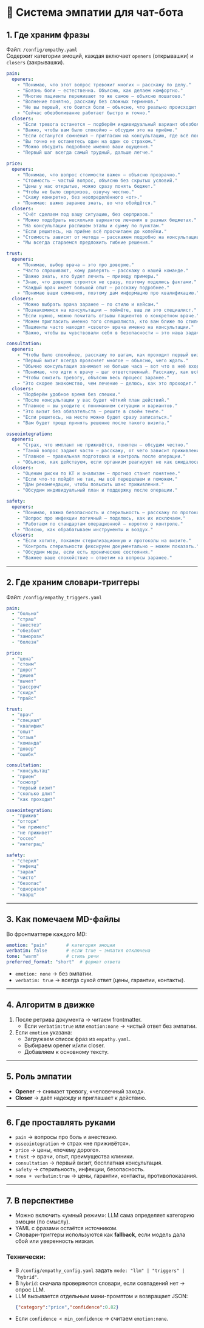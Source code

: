 # 📘 Система эмпатии для чат-бота

## 1. Где храним фразы
Файл: `/config/empathy.yaml`  
Содержит категории эмоций, каждая включает `openers` (открывашки) и `closers` (закрывашки).

```yaml
pain:
  openers:
    - "Понимаю, что этот вопрос тревожит многих — расскажу по делу."
    - "Боязнь боли — естественна. Объясню, как делаем комфортно."
    - "Многие пациенты переживают то же самое — объясню пошагово."
    - "Волнение понятно, расскажу без сложных терминов."
    - "Не вы первый, кто боится боли — объясню, что реально происходит."
    - "Сейчас обезболивание работает быстро и точно."
  closers:
    - "Если тревога останется — подберём индивидуальный вариант обезболивания."
    - "Важно, чтобы вам было спокойно — обсудим это на приёме."
    - "Если останутся сомнения — пригласим на консультацию, где всё покажем."
    - "Вы точно не останетесь один на один со страхом."
    - "Можно обсудить подробнее именно ваши ощущения."
    - "Первый шаг всегда самый трудный, дальше легче."

price:
  openers:
    - "Понимаю, что вопрос стоимости важен — объясню прозрачно."
    - "Стоимость — частый вопрос, объясню без скрытых условий."
    - "Цены у нас открытые, можно сразу понять бюджет."
    - "Чтобы не было сюрпризов, озвучу честно."
    - "Скажу конкретно, без неопределённого «от»."
    - "Понимаю: важно заранее знать, во что обойдётся."
  closers:
    - "Счёт сделаем под вашу ситуацию, без сюрпризов."
    - "Можно подобрать несколько вариантов лечения в разных бюджетах."
    - "На консультации распишем этапы и сумму по пунктам."
    - "Если решитесь, на приёме всё просчитаем до копейки."
    - "Стоимость зависит от метода — расскажем подробно на консультации."
    - "Мы всегда стараемся предложить гибкие решения."

trust:
  openers:
    - "Понимаю, выбор врача — это про доверие."
    - "Часто спрашивают, кому доверять — расскажу о нашей команде."
    - "Важно знать, кто будет лечить — приведу примеры."
    - "Знаю, что доверие строится не сразу, поэтому поделюсь фактами."
    - "Каждый врач имеет большой опыт — расскажу подробнее."
    - "Понимаю ваши сомнения, поэтому дам информацию про квалификацию."
  closers:
    - "Можно выбрать врача заранее — по стилю и кейсам."
    - "Познакомимся на консультации — поймёте, ваш ли это специалист."
    - "Если нужно, можно почитать отзывы пациентов о конкретном враче."
    - "Можем пригласить именно того специалиста, кто вам ближе по стилю общения."
    - "Пациенты часто находят «своего» врача именно на консультации."
    - "Важно, чтобы вы чувствовали себя в безопасности — это наша задача."

consultation:
  openers:
    - "Чтобы было спокойнее, расскажу по шагам, как проходит первый визит."
    - "Первый визит всегда проясняет многое — объясню, чего ждать."
    - "Обычно консультация занимает не больше часа — вот что в неё входит."
    - "Понимаю, что идти к врачу — шаг ответственный. Расскажу, как всё организовано."
    - "Чтобы снизить тревогу, объясню весь процесс заранее."
    - "Это скорее знакомство, чем лечение — делюсь, как это проходит."
  closers:
    - "Подберём удобное время без спешки."
    - "После консультации у вас будет чёткий план действий."
    - "Главное — вы уходите с пониманием ситуации и вариантов."
    - "Это визит без обязательств — решите в своём темпе."
    - "Если решитесь, на месте можно будет сразу записаться."
    - "Вам будет проще принять решение после такого визита."

osseointegration:
  openers:
    - "Страх, что имплант не приживётся, понятен — обсудим честно."
    - "Такой вопрос задают часто — расскажу, от чего зависит приживление."
    - "Главное — правильная подготовка и контроль после операции."
    - "Объясню, как действуем, если организм реагирует не как ожидалось."
  closers:
    - "Оценим риски по КТ и анализам — прогноз станет понятнее."
    - "Если что-то пойдёт не так, мы всё переделаем и поможем."
    - "Дам рекомендации, чтобы повысить шанс приживления."
    - "Обсудим индивидуальный план и поддержку после операции."

safety:
  openers:
    - "Понимаю, важна безопасность и стерильность — расскажу по протоколу."
    - "Вопрос про инфекции логичный — поделюсь, как их исключаем."
    - "Работаем по стандартам операционной — коротко о контроле."
    - "Поясню, как обрабатываем инструменты и воздух."
  closers:
    - "Если хотите, покажем стерилизационную и протоколы на визите."
    - "Контроль стерильности фиксируем документально — можем показать."
    - "Обсудим меры, если есть хронические состояния."
    - "Важнее ваше спокойствие — ответим на вопросы заранее."
```

---

## 2. Где храним словари-триггеры
Файл: `/config/empathy_triggers.yaml`  

```yaml
pain:
  - "больно"
  - "страш"
  - "анестез"
  - "обезбол"
  - "заморозк"
  - "болезн"

price:
  - "цена"
  - "стоим"
  - "дорог"
  - "дешев"
  - "вычет"
  - "рассроч"
  - "скидк"
  - "прайс"

trust:
  - "врач"
  - "специал"
  - "квалифик"
  - "опыт"
  - "отзыв"
  - "команда"
  - "довер"
  - "ошибк"

consultation:
  - "консультац"
  - "прием"
  - "осмотр"
  - "первый визит"
  - "сколько длит"
  - "как проходит"

osseointegration:
  - "прижив"
  - "отторж"
  - "не приметс"
  - "не приживет"
  - "оссео"
  - "интеграц"

safety:
  - "стерил"
  - "инфекц"
  - "зараж"
  - "чисто"
  - "безопас"
  - "одноразов"
  - "кварц"
```

---

## 3. Как помечаем MD-файлы
Во фронтматтере каждого MD:  

```yaml
emotion: "pain"       # категория эмоции
verbatim: false       # если true → эмпатия отключена
tone: "warm"          # стиль речи
preferred_format: "short"  # формат ответа
```

- `emotion: none` → без эмпатии.  
- `verbatim: true` → всегда сухой ответ (цены, гарантии, контакты).  

---

## 4. Алгоритм в движке
1. После ретрива документа → читаем frontmatter.  
   - Если `verbatim:true` или `emotion:none` → чистый ответ без эмпатии.  
2. Если `emotion` указана:  
   - Загружаем список фраз из `empathy.yaml`.  
   - Выбираем opener и/или closer.  
   - Добавляем к основному тексту.  

---

## 5. Роль эмпатии
- **Opener** → снимает тревогу, «человечный заход».  
- **Closer** → даёт надежду и приглашает к действию.  

---

## 6. Где проставлять руками
- `pain` → вопросы про боль и анестезию.  
- `osseointegration` → страх «не приживётся».  
- `price` → цены, «почему дорого».  
- `trust` → врачи, опыт, преимущества клиники.  
- `consultation` → первый визит, бесплатная консультация.  
- `safety` → стерильность, инфекции, безопасность.  
- `none + verbatim:true` → цены, гарантии, контакты, противопоказания.  

---

## 7. В перспективе
- Можно включить «умный режим»: LLM сама определяет категорию эмоции (по смыслу).  
- YAML с фразами остаётся источником.  
- Словари-триггеры используются как **fallback**, если модель дала сбой или уверенность низкая.  

### Технически:
- В `/config/empathy_config.yaml` задать `mode: "llm" | "triggers" | "hybrid"`.  
- В `hybrid`: сначала проверяются словари, если совпадений нет → опрос LLM.  
- LLM вызывается отдельным мини-промптом и возвращает JSON:
  ```json
  {"category":"price","confidence":0.82}
  ```
- Если `confidence < min_confidence` → считаем `emotion:none`.  
